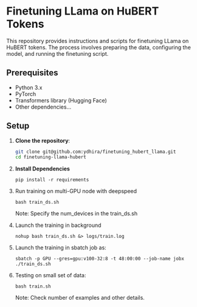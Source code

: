 # Finetuning LLama on HuBERT Tokens

This repository provides instructions and scripts for finetuning LLama on HuBERT tokens. The process involves preparing the data, configuring the model, and running the finetuning script.

## Prerequisites

- Python 3.x
- PyTorch
- Transformers library (Hugging Face)
- Other dependencies...

## Setup

1. **Clone the repository**:

   ```bash
   git clone git@github.com:ydhira/finetuning_hubert_llama.git
   cd finetuning-llama-hubert

2. **Install Dependencies**
   ```
   pip install -r requirements
   ```

3. Run training on multi-GPU node with deepspeed 

   ```
   bash train_ds.sh
   ```
   Note: Specify the num_devices in the train_ds.sh

4. Launch the training in background
   ```
   nohup bash train_ds.sh &> logs/train.log
   ```

5. Launch the training in sbatch job as:
   ```
   sbatch -p GPU --gres=gpu:v100-32:8 -t 48:00:00 --job-name jobx ./train_ds.sh
   ```

4. Testing on small set of data:
   ```
   bash train.sh
   ``` 
   Note: Check number of examples and other details. 

